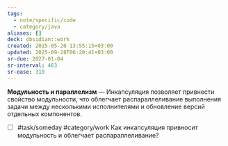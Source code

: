 ```yaml
---
tags:
  - note/specific/code
  - category/java
aliases: []
deck: obsidian::work
created: 2025-05-20 13:55:15+03:00
updated: 2025-09-28T06:20:41+03:00
sr-due: 2027-01-04
sr-interval: 463
sr-ease: 310
---
```


**Модульность и параллелизм**
—
Инкапсуляция позволяет привнести свойство модульности, что облегчает распараллеливание выполнения задачи между несколькими исполнителями и обновление версий отдельных компонентов.

- [ ] #task/someday #category/work Как инкапсуляция привносит модульность и облегчает распараллеливание?
